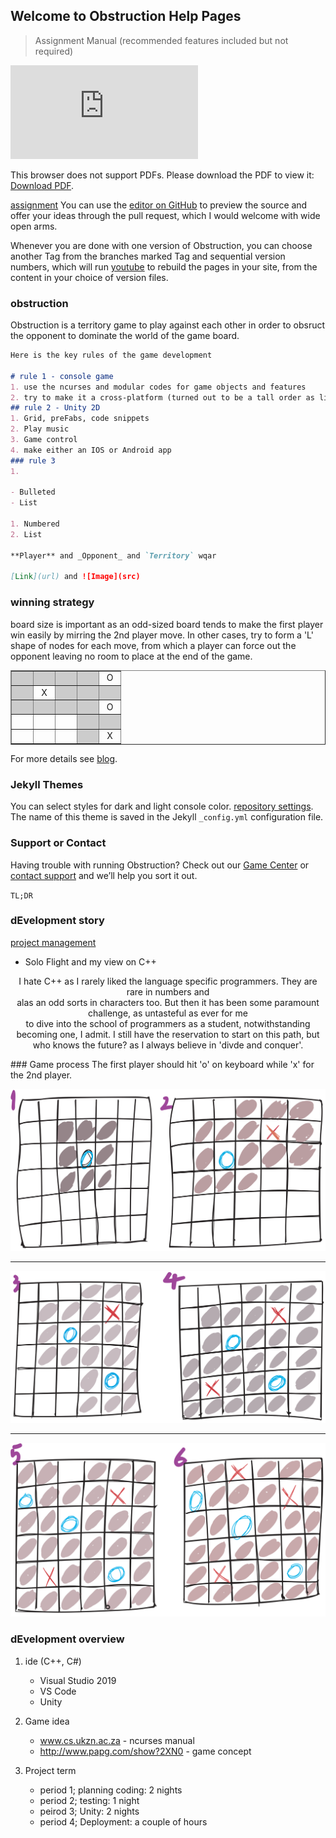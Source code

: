 ## Welcome to Obstruction Help Pages

> Assignment Manual (recommended features included but not required)
<object data="https://github.com/aiegoo/obstruction/blob/master/50.CPP_app.pdf" type="application/pdf" width="700px" height="700px">
    <embed src="https://github.com/aiegoo/obstruction/blob/master/50.CPP_app.pdf">
        <p>This browser does not support PDFs. Please download the PDF to view it: <a href="50.CPP_app.pdf">Download PDF</a>.</p>
    </embed>
</object>

[assignment](https://eggs.or.kr/crh/drone_resource/-/blob/8a8c0dbcb7c50f0f5b7541e4c7125fab2ec93437/50.CPP_app.pdf)
You can use the [editor on GitHub](https://github.com/aiegoo/obstruction/edit/master/README.md) to preview the source and offer your ideas through the pull request, which I would welcome with wide open arms.

Whenever you are done with one version of Obstruction, you can choose another Tag from the branches marked Tag and sequential version numbers, which will run [youtube](https//youtube.com:xkdyk??) to rebuild the pages in your site, from the content in your choice of version files.

### obstruction

Obstruction is a territory game to play against each other in order to obsruct the opponent to dominate the world of the game board.

```markdown
Here is the key rules of the game development

# rule 1 - console game
1. use the ncurses and modular codes for game objects and features
2. try to make it a cross-platform (turned out to be a tall order as libraries used are speciic to each platform.) 
## rule 2 - Unity 2D
1. Grid, preFabs, code snippets
2. Play music
3. Game control
4. make either an IOS or Android app
### rule 3
1. 

- Bulleted
- List

1. Numbered
2. List

**Player** and _Opponent_ and `Territory` wqar

[Link](url) and ![Image](src)
```
### winning strategy
board size is important as an odd-sized board tends to make the first player win easily by mirring the 2nd player move. In other cases, try to form a 'L' shape of nodes for each move, from which a player can force out the opponent leaving no room to place at the end of the game. 

<table border="1">
<tbody><tr align="center" height="20"><td bgcolor="#cccccc" width="20">&nbsp;</td><td bgcolor="#cccccc" width="20">&nbsp;</td><td bgcolor="#cccccc" width="20">&nbsp;</td><td bgcolor="#cccccc" width="20">&nbsp;</td><td width="20">O</td></tr>
<tr align="center" height="20"><td bgcolor="#cccccc">&nbsp;</td><td>X</td><td bgcolor="#cccccc">&nbsp;</td><td bgcolor="#cccccc">&nbsp;</td><td bgcolor="#cccccc">&nbsp;</td></tr>
<tr align="center" height="20"><td bgcolor="#cccccc">&nbsp;</td><td bgcolor="#cccccc">&nbsp;</td><td bgcolor="#cccccc">&nbsp;</td><td bgcolor="#cccccc">&nbsp;</td><td>O</td></tr>
<tr align="center" height="20"><td>&nbsp;</td><td>&nbsp;</td><td>&nbsp;</td><td bgcolor="#cccccc">&nbsp;</td><td bgcolor="#cccccc">&nbsp;</td></tr>
<tr align="center" height="20"><td>&nbsp;</td><td>&nbsp;</td><td>&nbsp;</td><td bgcolor="#cccccc">&nbsp;</td><td>X</td></tr>
</tbody></table>



For more details see [blog](http://www.papg.com/show?2XMX).

### Jekyll Themes

You can select styles for dark and light console color.
[repository settings](https://github.com/aiegoo/obstruction/settings). The name of this theme is saved in the Jekyll `_config.yml` configuration file.

### Support or Contact

Having trouble with running Obstruction? Check out our [Game Center](aiegoo.github.io/obstruction) or [contact support](https://36io.co) and we’ll help you sort it out.

`TL;DR`

### dEvelopment story
[project management](https://github.com/aiegoo/cplus/projects/1) 
- Solo Flight and my view on C++
<p style="text-align: center">
I hate C++ as I rarely liked the language specific programmers. They are rare in numbers and <br>alas an odd sorts in characters too. But then it has been some paramount challenge, as untasteful as ever for me <br>to dive into the school of programmers as a student, notwithstanding becoming one, I admit. I still have the reservation to start on this path, but who knows the future? as I always believe in 'divde and conquer'.
</p>
### Game process
The first player should hit 'o' on keyboard while 'x' for the 2nd player.

![step 1 & 2](images/obstruction1.png)
<hr>

![step 3 & 4](images/obstruction2.png)
<hr>

![step 5 & 6](images/obstruction3.png)

### dEvelopment overview 
1. ide (C++, C#)
    - Visual Studio 2019
    - VS Code
    - Unity

2. Game idea 
    - www.cs.ukzn.ac.za - ncurses manual 
    - http://www.papg.com/show?2XN0 - game concept
    
3. Project term
    - period 1; planning coding: 2 nights
    - period 2; testing: 1 night
    - peirod 3; Unity: 2 nights
    - period 4; Deployment: a couple of hours
    
